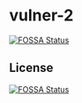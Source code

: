 # vulner-2
[![FOSSA Status](https://app.fossa.com/api/projects/git%2Bgithub.com%2Fniklasschreiber%2Fvulner-2.svg?type=shield)](https://app.fossa.com/projects/git%2Bgithub.com%2Fniklasschreiber%2Fvulner-2?ref=badge_shield)



## License
[![FOSSA Status](https://app.fossa.com/api/projects/git%2Bgithub.com%2Fniklasschreiber%2Fvulner-2.svg?type=large)](https://app.fossa.com/projects/git%2Bgithub.com%2Fniklasschreiber%2Fvulner-2?ref=badge_large)